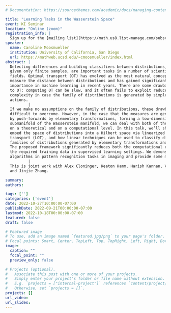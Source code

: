 ```yaml
---
# Documentation: https://sourcethemes.com/academic/docs/managing-content/

title: "Learning Tasks in the Wasserstein Space"
event: KI Seminar
location: "Online (zoom)"
registration_info: |
  Sign up for the [mailing list](https://math.us8.list-manage.com/subscribe/post?u=c9cc3beec9fa57d7299ac161c&id=845fe9abdc) to receive the connection details
speaker:
  name: Caroline Moosmueller
  institution: University of California, San Diego
  url: https://mathweb.ucsd.edu/~cmoosmueller/index.html
abstract: |
  Detecting differences and building classifiers between distributions, 
  given only finite samples, are important tasks in a number of scientific 
  fields. Optimal transport (OT) has evolved as the most natural concept to
  measure the distance between distributions and has gained significant 
  importance in machine learning in recent years. There are some drawbacks 
  to OT: computing OT can be slow, and it often fails to exploit reduced 
  complexity in case the family of distributions is generated by simple group 
  actions.
          |
  If we make no assumptions on the family of distributions, these drawbacks are 
  difficult to overcome. However, in the case that the measures are generated 
  by push-forwards by elementary transformations, forming a low-dimensional 
  submanifold of the Wasserstein manifold, we can deal with both of these issues 
  on a theoretical and on a computational level. In this talk, we’ll show how to 
  embed the space of distributions into a Hilbert space via linearized optimal 
  transport (LOT), and how linear techniques can be used to classify different 
  families of distributions generated by elementary transformations and perturbations. 
  The proposed framework significantly reduces both the computational effort and
  the required training data in supervised learning settings. We demonstrate the
  algorithms in pattern recognition tasks in imaging and provide some medical applications.
          |
  This is joint work with Alex Cloninger, Keaton Hamm, Harish Kannan, Varun Khurana, 
  and Jinjie Zhang.

summary:
authors:

tags: ['']
categories: ['event']
date: 2022-10-27T10:00:00-07:00
publishDate: 2022-09-21T00:00:00-07:00
lastmod: 2022-10-18T00:00:00-07:00
featured: false
draft: false

# Featured image
# To use, add an image named `featured.jpg/png` to your page's folder.
# Focal points: Smart, Center, TopLeft, Top, TopRight, Left, Right, BottomLeft, Bottom, BottomRight.
image:
  caption: ""
  focal_point: ""
  preview_only: false

# Projects (optional).
#   Associate this post with one or more of your projects.
#   Simply enter your project's folder or file name without extension.
#   E.g. `projects = ["internal-project"]` references `content/project/deep-learning/index.md`.
#   Otherwise, set `projects = []`.
projects: []
url_video:
url_slides:
---
```

